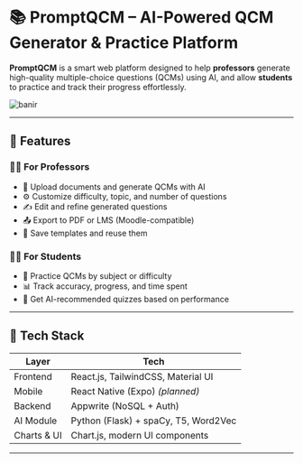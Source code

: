 # 📚 PromptQCM – AI-Powered QCM Generator & Practice Platform

**PromptQCM** is a smart web platform designed to help **professors** generate high-quality multiple-choice questions (QCMs) using AI, and allow **students** to practice and track their progress effortlessly.

![banir](https://github.com/user-attachments/assets/8074a650-2996-471f-a375-653095052613)

---

## 🚀 Features

### 👨‍🏫 For Professors
- 📄 Upload documents and generate QCMs with AI
- ⚙️ Customize difficulty, topic, and number of questions
- ✍️ Edit and refine generated questions
- 📤 Export to PDF or LMS (Moodle-compatible)
- 🧠 Save templates and reuse them

### 👨‍🎓 For Students
- 🧪 Practice QCMs by subject or difficulty
- 📊 Track accuracy, progress, and time spent
- 🧠 Get AI-recommended quizzes based on performance

---

## 🧩 Tech Stack

| Layer         | Tech                                 |
|--------------|--------------------------------------|
| Frontend     | React.js, TailwindCSS, Material UI   |
| Mobile       | React Native (Expo) *(planned)*      |
| Backend      | Appwrite (NoSQL + Auth)              |
| AI Module    | Python (Flask) + spaCy, T5, Word2Vec |
| Charts & UI  | Chart.js, modern UI components       |

---
